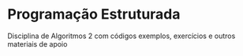 # Programação Estruturada
Disciplina de Algoritmos 2 com códigos exemplos, exercícios e outros materiais de apoio
